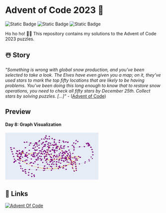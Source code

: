 # Advent of Code 2023 🎁

![Static Badge](https://img.shields.io/badge/approved-blu?label=Santa%20)
![Static Badge](https://img.shields.io/badge/running-green?label=Elf%20workshop%20)
![Static Badge](https://img.shields.io/badge/in%20repair-orange?label=Snow%20Production%20Machine)

Ho ho ho! 🎅🏻 
This repository contains my solutions to the Advent of Code 2023 puzzles.

## ☃️ Story

*"Something is wrong with global snow production, and you've been selected to take a look. The Elves have even given you a map; on it, they've used stars to mark the top fifty locations that are likely to be having problems.*
*You've been doing this long enough to know that to restore snow operations, you need to check all fifty stars by December 25th.*
*Collect stars by solving puzzles. [...]"* - ([Advent of Code](https://adventofcode.com/2023/day/1))

## Preview
#### Day 8: Graph Visualization
<img src="assets/day8_01.png" alt="drawing" width="300"/>


## 🦌 Links
<div>
    <a href="https://www.adventofcode.com/2023"><img src="https://img.shields.io/badge/Advent%20Of%20Code-8A2BE2?link=https%3A%2F%2Fadventofcode.com%2F" alt="Advent Of Code"></a>

</div>

